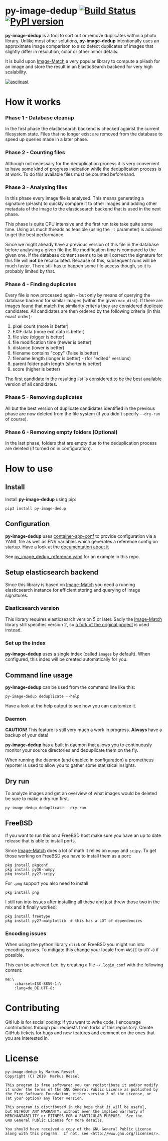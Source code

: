 # py-image-dedup [![Build Status](https://travis-ci.org/markusressel/py-image-dedup.svg?branch=master)](https://travis-ci.org/markusressel/py-image-dedup) [![PyPI version](https://badge.fury.io/py/py-image-dedup.svg)](https://badge.fury.io/py/py-image-dedup)

**py-image-dedup** is a tool to sort out or remove duplicates within a photo library. 
Unlike most other solutions, **py-image-dedup** 
intentionally uses an approximate image comparison to also detect 
duplicates of images that slightly differ in resolution, color or other minor details.

It is build upon [Image-Match](https://github.com/ascribe/image-match) a very popular library to compute
a pHash for an image and store the result in an ElasticSearch backend for very high scalability.

[![asciicast](https://asciinema.org/a/3WbBxMXnZyT1QnuTP9fm37wkS.svg)](https://asciinema.org/a/3WbBxMXnZyT1QnuTP9fm37wkS)

# How it works

### Phase 1 - Database cleanup

In the first phase the elasticsearch backend is checked against the 
current filesystem state. Files that no longer exist are removed from
the database to speed up queries made in a later phase.

### Phase 2 - Counting files

Although not necessary for the deduplication process it is very convenient
to have some kind of progress indication while the deduplication process
is at work. To do this available files must be counted beforehand.

### Phase 3 - Analysing files

In this phase every image file is analysed. This means generating a signature (pHash)
to quickly compare it to other images and adding other metadata of the image
to the elasticsearch backend that is used in the next phase.

This phase is quite CPU intensive and the first run take take quite
some time. Using as much threads as feasible (using the `-t` parameter) 
is advised to get the best performance.

Since we might already have a previous version of this file in the database 
before analysing a given file the file modification time is compared to the
given one. If the database content seems to be still correct the signature 
for this file will **not** be recalculated. Because of this, subsequent
runs will be much faster. There still has to happen some file access though,
so it is probably limited by that.
 
### Phase 4 - Finding duplicates

Every file is now processed again - but only by means of querying the 
database backend for similar images (within the given `max_dist`).
If there are images found that match the similarity criteria they are considered
duplicate candidates. All candidates are then ordered by the following
criteria (in this exact order):

1. pixel count (more is better)
1. EXIF data (more exif data is better)
1. file size (bigger is better)
1. file modification time (newer is better)
1. distance (lower is better)
1. filename contains "copy" (False is better)
1. filename length (longer is better) - (for "edited" versions)
1. parent folder path length (shorter is better)
1. score (higher is better)

The first candidate in the resulting list is considered to be the best
available version of all candidates.
 
### Phase 5 - Removing duplicates

All but the best version of duplicate candidates identified in the previous
phase are now deleted from the file system (if you didn't specify `--dry-run` of course).  
 
### Phase 6 - Removing empty folders (Optional)

In the last phase, folders that are empty due to the deduplication 
process are deleted (if turned on in configuration).

# How to use

## Install

Install **py-image-dedup** using pip:

```shell
pip3 install py-image-dedup
```

## Configuration

**py-image-dedup** uses [container-app-conf](https://github.com/markusressel/container-app-conf)
to provide configuration via a YAML file as well as ENV variables which
generates a reference config on startup. Have a look at the 
[documentation about it](https://github.com/markusressel/container-app-conf#generate-reference-config)

See [py_image_dedup_reference.yaml](/py_image_dedup_reference.yaml) 
for an example in this repo.

## Setup elasticsearch backend

Since this library is based on [Image-Match](https://github.com/ascribe/image-match) 
you need a running elasticsearch instance for efficient storing and 
querying of image signatures.

### Elasticsearch version

This library requires elasticsearch version 5 or later. Sadly the
[Image-Match](https://github.com/ascribe/image-match) library still 
specifies version 2, so [a fork of the original project](https://github.com/markusressel/image-match)
 is used instead.

### Set up the index

**py-image-dedup** uses a single index (called `images` by default).
When configured, this index will be created automatically for you. 

## Command line usage

**py-image-dedup** can be used from the command line like this:

```shell
py-image-dedup deduplicate --help
```

Have a look at the help output to see how you can customize it.

### Daemon

**CAUTION!** This feature is still very much a work in progress. 
**Always** have a backup of your data! 

**py-image-dedup** has a built in daemon that allows you to continuously
monitor your source directories and deduplicate them on the fly.

When running the daemon (and enabled in configuration) a prometheus reporter
is used to allow you to gather some statistical insights.

## Dry run

To analyze images and get an overview of what images would be deleted 
be sure to make a dry run first.

```shell
py-image-dedup deduplicate --dry-run
```


## FreeBSD

If you want to run this on a FreeBSD host make sure you have an up
to date release that is able to install ports.

Since [Image-Match](https://github.com/ascribe/image-match) does a lot of
math it relies on `numpy` and `scipy`. To get those working on FreeBSD
you have to install them as a port:

```shell
pkg install pkgconf
pkg install py36-numpy
pkg install py27-scipy
```

For `.png` support you also need to install
```shell
pkg install png
```

I still ran into issues after installing all these and just threw those
two in the mix and it finally worked:
```shell
pkg install freetype
pkg install py27-matplotlib  # this has a LOT of dependencies
```

### Encoding issues

When using the python library `click` on FreeBSD you might run into
encoding issues. To mitigate this change your locale from `ANSII` to `UTF-8`
if possible.

This can be achieved f.ex. by creating a file `~/.login_conf` with the following content:
```text
me:\
	:charset=ISO-8859-1:\
	:lang=de_DE.UTF-8:
```

# Contributing

GitHub is for social coding: if you want to write code, I encourage contributions through pull requests from forks
of this repository. Create GitHub tickets for bugs and new features and comment on the ones that you are interested in.

# License

```text
py-image-dedup by Markus Ressel
Copyright (C) 2018  Markus Ressel

This program is free software: you can redistribute it and/or modify
it under the terms of the GNU General Public License as published by
the Free Software Foundation, either version 3 of the License, or
(at your option) any later version.

This program is distributed in the hope that it will be useful,
but WITHOUT ANY WARRANTY; without even the implied warranty of
MERCHANTABILITY or FITNESS FOR A PARTICULAR PURPOSE.  See the
GNU General Public License for more details.

You should have received a copy of the GNU General Public License
along with this program.  If not, see <http://www.gnu.org/licenses/>.
```
